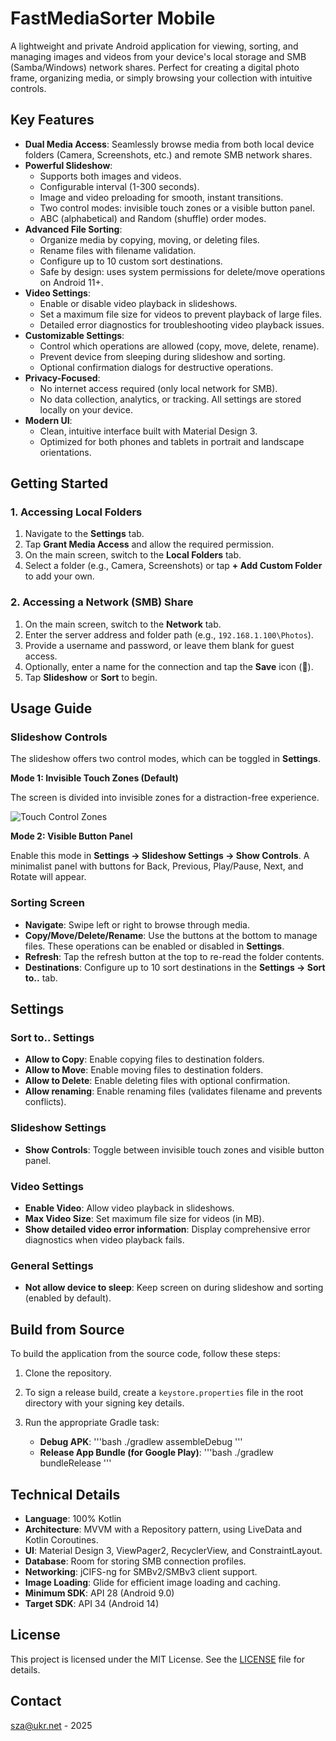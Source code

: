 # FastMediaSorter Mobile

A lightweight and private Android application for viewing, sorting, and managing images and videos from your device's local storage and SMB (Samba/Windows) network shares. Perfect for creating a digital photo frame, organizing media, or simply browsing your collection with intuitive controls.

## Key Features

-   **Dual Media Access**: Seamlessly browse media from both local device folders (Camera, Screenshots, etc.) and remote SMB network shares.
-   **Powerful Slideshow**:
    -   Supports both images and videos.
    -   Configurable interval (1-300 seconds).
    -   Image and video preloading for smooth, instant transitions.
    -   Two control modes: invisible touch zones or a visible button panel.
    -   ABC (alphabetical) and Random (shuffle) order modes.
-   **Advanced File Sorting**:
    -   Organize media by copying, moving, or deleting files.
    -   Rename files with filename validation.
    -   Configure up to 10 custom sort destinations.
    -   Safe by design: uses system permissions for delete/move operations on Android 11+.
-   **Video Settings**:
    -   Enable or disable video playback in slideshows.
    -   Set a maximum file size for videos to prevent playback of large files.
    -   Detailed error diagnostics for troubleshooting video playback issues.
-   **Customizable Settings**:
    -   Control which operations are allowed (copy, move, delete, rename).
    -   Prevent device from sleeping during slideshow and sorting.
    -   Optional confirmation dialogs for destructive operations.
-   **Privacy-Focused**:
    -   No internet access required (only local network for SMB).
    -   No data collection, analytics, or tracking. All settings are stored locally on your device.
-   **Modern UI**:
    -   Clean, intuitive interface built with Material Design 3.
    -   Optimized for both phones and tablets in portrait and landscape orientations.

## Getting Started

### 1. Accessing Local Folders

1.  Navigate to the **Settings** tab.
2.  Tap **Grant Media Access** and allow the required permission.
3.  On the main screen, switch to the **Local Folders** tab.
4.  Select a folder (e.g., Camera, Screenshots) or tap **+ Add Custom Folder** to add your own.

### 2. Accessing a Network (SMB) Share

1.  On the main screen, switch to the **Network** tab.
2.  Enter the server address and folder path (e.g., `192.168.1.100\Photos`).
3.  Provide a username and password, or leave them blank for guest access.
4.  Optionally, enter a name for the connection and tap the **Save** icon (💾).
5.  Tap **Slideshow** or **Sort** to begin.

## Usage Guide

### Slideshow Controls

The slideshow offers two control modes, which can be toggled in **Settings**.

**Mode 1: Invisible Touch Zones (Default)**

The screen is divided into invisible zones for a distraction-free experience.

![Touch Control Zones](assets/touch_zones.png)

**Mode 2: Visible Button Panel**

Enable this mode in **Settings → Slideshow Settings → Show Controls**. A minimalist panel with buttons for Back, Previous, Play/Pause, Next, and Rotate will appear.

### Sorting Screen

-   **Navigate**: Swipe left or right to browse through media.
-   **Copy/Move/Delete/Rename**: Use the buttons at the bottom to manage files. These operations can be enabled or disabled in **Settings**.
-   **Refresh**: Tap the refresh button at the top to re-read the folder contents.
-   **Destinations**: Configure up to 10 sort destinations in the **Settings → Sort to..** tab.

## Settings

### Sort to.. Settings

-   **Allow to Copy**: Enable copying files to destination folders.
-   **Allow to Move**: Enable moving files to destination folders.
-   **Allow to Delete**: Enable deleting files with optional confirmation.
-   **Allow renaming**: Enable renaming files (validates filename and prevents conflicts).

### Slideshow Settings

-   **Show Controls**: Toggle between invisible touch zones and visible button panel.

### Video Settings

-   **Enable Video**: Allow video playback in slideshows.
-   **Max Video Size**: Set maximum file size for videos (in MB).
-   **Show detailed video error information**: Display comprehensive error diagnostics when video playback fails.

### General Settings

-   **Not allow device to sleep**: Keep screen on during slideshow and sorting (enabled by default).

## Build from Source

To build the application from the source code, follow these steps:

1.  Clone the repository.
2.  To sign a release build, create a `keystore.properties` file in the root directory with your signing key details.
3.  Run the appropriate Gradle task:

    -   **Debug APK**:
        '''bash
        ./gradlew assembleDebug
        '''
    -   **Release App Bundle (for Google Play)**:
        '''bash
        ./gradlew bundleRelease
        '''

## Technical Details

-   **Language**: 100% Kotlin
-   **Architecture**: MVVM with a Repository pattern, using LiveData and Kotlin Coroutines.
-   **UI**: Material Design 3, ViewPager2, RecyclerView, and ConstraintLayout.
-   **Database**: Room for storing SMB connection profiles.
-   **Networking**: jCIFS-ng for SMBv2/SMBv3 client support.
-   **Image Loading**: Glide for efficient image loading and caching.
-   **Minimum SDK**: API 28 (Android 9.0)
-   **Target SDK**: API 34 (Android 14)

## License

This project is licensed under the MIT License. See the [LICENSE](LICENSE) file for details.

## Contact

sza@ukr.net - 2025
